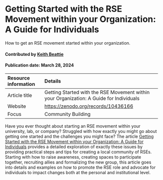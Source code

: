 # Getting Started with the RSE Movement within your Organization: A Guide for Individuals

<!--- deck text start --->
How to get an RSE movement started within your organization.
<!--- deck text end --->

#### Contributed by [Keith Beattie](https://github.com/ksbeattie)
#### Publication date:  March 28, 2024

 
Resource information | Details
:--- | :---
Article title  | Getting Started with the RSE Movement within your Organization: A Guide for Individuals
Website |  https://zenodo.org/records/10436166
Focus | Community Building

Have you ever thought about starting an RSE movement within your university, lab, or company?
Struggled with how exactly you might go about getting one started and the challenges you might face?
The article [Getting Started with the RSE Movement within your Organization: A Guide for
Individuals](https://zenodo.org/records/10436166) provides a detailed exploration of exactly these
issues by providing practical steps and tips for creating a local community of RSEs.  Starting with
how to raise awareness, creating spaces to participate together, recruiting allies and formalizing
the new group, this article goes into details and examples on how to promote the RSE role and
advocate for individuals to impact changes both at the personal and institutional level.

<!---
Publish: yes
Pinned: no
Topics: projects and organizations, Research Software Engineers
RSS update: 2024-03-28
--->
